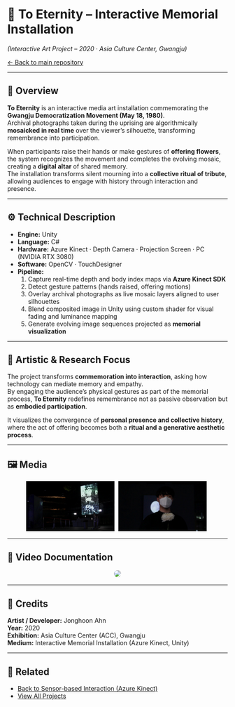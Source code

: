 # 🌸 To Eternity – Interactive Memorial Installation  
*(Interactive Art Project – 2020 · Asia Culture Center, Gwangju)*  

[← Back to main repository](https://github.com/reusahn/Unity-Unreal-Interaction-Research/tree/main)

---

## 🧩 Overview  
**To Eternity** is an interactive media art installation commemorating the **Gwangju Democratization Movement (May 18, 1980)**.  
Archival photographs taken during the uprising are algorithmically **mosaicked in real time** over the viewer’s silhouette, transforming remembrance into participation.  

When participants raise their hands or make gestures of **offering flowers**, the system recognizes the movement and completes the evolving mosaic, creating a **digital altar** of shared memory.  
The installation transforms silent mourning into a **collective ritual of tribute**, allowing audiences to engage with history through interaction and presence.  

---

## ⚙️ Technical Description  
- **Engine:** Unity  
- **Language:** C#  
- **Hardware:** Azure Kinect · Depth Camera · Projection Screen · PC (NVIDIA RTX 3080)  
- **Software:** OpenCV · TouchDesigner  
- **Pipeline:**  
  1. Capture real-time depth and body index maps via **Azure Kinect SDK**  
  2. Detect gesture patterns (hands raised, offering motions)  
  3. Overlay archival photographs as live mosaic layers aligned to user silhouettes  
  4. Blend composited image in Unity using custom shader for visual fading and luminance mapping  
  5. Generate evolving image sequences projected as **memorial visualization**  

---

## 🧠 Artistic & Research Focus  
The project transforms **commemoration into interaction**, asking how technology can mediate memory and empathy.  
By engaging the audience’s physical gestures as part of the memorial process, **To Eternity** redefines remembrance not as passive observation but as **embodied participation**.  

It visualizes the convergence of **personal presence and collective history**, where the act of offering becomes both a **ritual and a generative aesthetic process**.  

---

## 🖼️ Media
<p align="center">
  <img src="./media/ToEternity_01.jpg" width="40%" style="margin-right:5px;"/>  
  <img src="./media/ToEternity_02.jpg" width="40%" style="margin-right:5px;"/>
</p>

---

## 🎥 Video Documentation
<p align="center">
  <a href="https://vimeo.com/your-video-link-here">
    <img src="./media/ToEternity_Thumb.jpg" width="40%" style="border-radius:10px;"/>
  </a>
</p>

---

## 👤 Credits  
**Artist / Developer:** Jonghoon Ahn  
**Year:** 2020  
**Exhibition:** Asia Culture Center (ACC), Gwangju  
**Medium:** Interactive Memorial Installation (Azure Kinect, Unity)  

---

## 🔗 Related  
- [Back to Sensor-based Interaction (Azure Kinect)](../README.md)  
- [View All Projects](https://github.com/reusahn/Unity-Unreal-Interaction-Research/tree/main)

